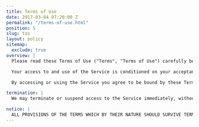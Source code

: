 ```yaml
---
title: Terms of Use
date: 2017-03-04 07:20:00 Z
permalink: "/terms-of-use.html"
position: 5
slug: tos
layout: policy
sitemap:
  exclude: true
overview: |
  Please read these Terms of Use ("Terms", "Terms of Use") carefully before using this studiocraft.cc website (the "Service") operated by Musical Confidence ("we", "us", or "our").

  Your access to and use of the Service is conditioned on your acceptance of and compliance with these Terms. These Terms apply to all visitors, users and others who access or use the Service.

  By accessing or using the Service you agree to be bound by these Terms. If you disagree with any part of the terms then you may not access the Service.

termination: |
  We may terminate or suspend access to the Service immediately, without prior notice or liability, for any reason whatsoever, including without limitation if you breach the Terms.

notice: |
  ALL PROVISIONS OF THE TERMS WHICH BY THEIR NATURE SHOULD SURVIVE TERMINATION SHALL SURVIVE TERMINATION, INCLUDING, WITHOUT LIMITATION, OWNERSHIP PROVISIONS, WARRANTY DISCLAIMERS, INDEMNITY AND LIMITATIONS OF LIABILITY.
---
```

